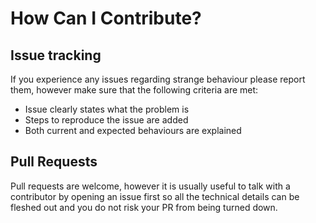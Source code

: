 # How Can I Contribute?

## Issue tracking

If you experience any issues regarding strange behaviour please report them, however make sure that the following criteria are met:

* Issue clearly states what the problem is
* Steps to reproduce the issue are added
* Both current and expected behaviours are explained

## Pull Requests

Pull requests are welcome, however it is usually useful to talk with a contributor by opening an issue first so all the technical 
details can be fleshed out and you do not risk your PR from being turned down.
